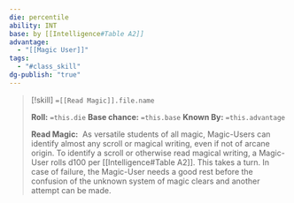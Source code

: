 ```yaml
---
die: percentile
ability: INT
base: by [[Intelligence#Table A2]]
advantage:
  - "[[Magic User]]"
tags:
  - "#class_skill"
dg-publish: "true"
---
```



> [!skill] `=[[Read Magic]].file.name`
>  
>**Roll:** `=this.die`
>**Base chance:** `=this.base`
>**Known By:** `=this.advantage`
>
> **Read Magic:**  As versatile students of all magic, Magic-Users can identify almost any scroll or magical writing, even if not of arcane origin. To identify a scroll or otherwise read magical writing, a Magic-User rolls d100 per [[Intelligence#Table A2]]. This takes a turn. In case of failure, the Magic-User needs a good rest before the confusion of the unknown system of magic clears and another attempt can be made.
> 


